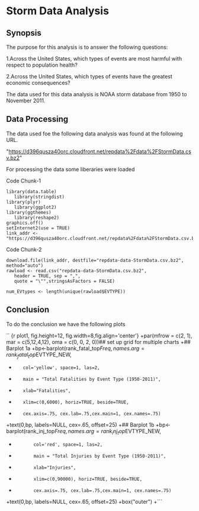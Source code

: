 # Storm Data Analysis

## Synopsis

The purpose for this analysis is to answer the following questions:

1.Across the United States, which types of events are most harmful with respect to population health?

2.Across the United States, which types of events have the greatest economic consequences?

The data used for this data analysis is NOAA storm database from 1950 to November 2011.

## Data Processing

The data used foe the following data analysis was found at the following URL.

"https://d396qusza40orc.cloudfront.net/repdata%2Fdata%2FStormData.csv.bz2"

For processing the data some liberaries were loaded

Code Chunk-1
```{r prep-envir}
library(data.table)
   library(stringdist)
library(plyr)
   library(ggplot2)
library(ggthemes)
   library(reshape2)
graphics.off()  
setInternet2(use = TRUE) 
link_addr <- "https://d396qusza40orc.cloudfront.net/repdata%2Fdata%2FStormData.csv.bz2" 
```
Code Chunk-2
```{r load-the-file,cache=TRUE}
download.file(link_addr, destfile="repdata-data-StormData.csv.bz2", method="auto")
rawload <- read.csv("repdata-data-StormData.csv.bz2",
   header = TRUE, sep = ",",
   quote = "\"",stringsAsFactors = FALSE)

num_EVtypes <- length(unique(rawload$EVTYPE))
```

## Conclusion

To do the conclusion we have the following plots

`` {r plot1, fig.height=12, fig.width=8,fig.align='center'}
+par(mfrow = c(2, 1), mar = c(5,12,4,12), oma = c(0, 0, 2, 0))## set up grid for multiple charts
+## Barplot 1a
+bp<-barplot(rank_fatal_top$Freq, names.arg = rank_fatal_top$EVTYPE_NEW,
+        col='yellow', space=1, las=2,
+        main = "Total Fatalities by Event Type (1950-2011)",
+        xlab="Fatalities",
+        xlim=c(0,6000), horiz=TRUE, beside=TRUE,
+        cex.axis=.75, cex.lab=.75,cex.main=1, cex.names=.75)
+text(0,bp, labels=NULL, cex=.65, offset=25)
+## Barplot 1b
+bp<-barplot(rank_inj_top$Freq, names.arg = rank_inj_top$EVTYPE_NEW,
+            col='red', space=1, las=2,
+            main = "Total Injuries by Event Type (1950-2011)",
+            xlab="Injuries",
+            xlim=c(0,90000), horiz=TRUE, beside=TRUE,
+            cex.axis=.75, cex.lab=.75,cex.main=1, cex.names=.75)
+text(0,bp, labels=NULL, cex=.65, offset=25)
+box("outer")
+```
